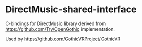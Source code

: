 # DirectMusic-shared-interface
C-bindings for DirectMusic library derived from https://github.com/Try/OpenGothic implementation.

Used by https://github.com/GothicVRProject/GothicVR
